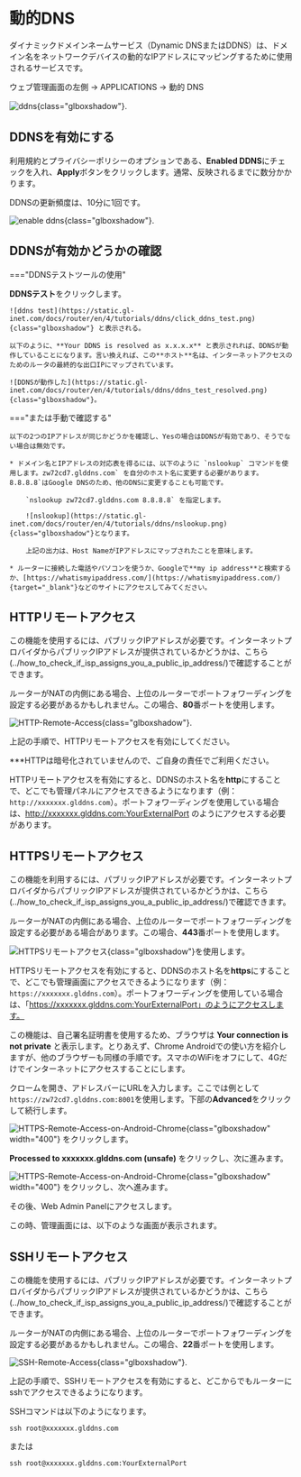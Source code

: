 # 動的DNS

ダイナミックドメインネームサービス（Dynamic DNSまたはDDNS）は、ドメイン名をネットワークデバイスの動的なIPアドレスにマッピングするために使用されるサービスです。

ウェブ管理画面の左側 -> APPLICATIONS -> 動的 DNS

![ddns](https://static.gl-inet.com/docs/router/en/4/tutorials/ddns/ddns.png){class="glboxshadow"}.
　　　　　　　　　　　　　　
## DDNSを有効にする

利用規約とプライバシーポリシーのオプションである、**Enabled DDNS**にチェックを入れ、**Apply**ボタンをクリックします。通常、反映されるまでに数分かかります。

DDNSの更新頻度は、10分に1回です。

![enable ddns](https://static.gl-inet.com/docs/router/en/4/tutorials/ddns/enable_ddns.png){class="glboxshadow"}.

## DDNSが有効かどうかの確認

==="DDNSテストツールの使用"

   **DDNSテスト**をクリックします。

    ![ddns test](https://static.gl-inet.com/docs/router/en/4/tutorials/ddns/click_ddns_test.png){class="glboxshadow"} と表示される。

    以下のように、**Your DDNS is resolved as x.x.x.x** と表示されれば、DDNSが動作していることになります。言い換えれば、この**ホスト**名は、インターネットアクセスのためのルータの最終的な出口IPにマップされています。

    ![DDNSが動作した](https://static.gl-inet.com/docs/router/en/4/tutorials/ddns/ddns_test_resolved.png){class="glboxshadow"}。 
 ==="または手動で確認する"

    以下の2つのIPアドレスが同じかどうかを確認し、Yesの場合はDDNSが有効であり、そうでない場合は無効です。

    * ドメイン名とIPアドレスの対応表を得るには、以下のように `nslookup` コマンドを使用します。zw72cd7.glddns.com` を自分のホスト名に変更する必要があります。8.8.8.8`はGoogle DNSのため、他のDNSに変更することも可能です。

        `nslookup zw72cd7.glddns.com 8.8.8.8` を指定します。

        ![nslookup](https://static.gl-inet.com/docs/router/en/4/tutorials/ddns/nslookup.png){class="glboxshadow"}となります。

        上記の出力は、Host NameがIPアドレスにマップされたことを意味します。

    * ルーターに接続した電話やパソコンを使うか、Googleで**my ip address**と検索するか、[https://whatismyipaddress.com/](https://whatismyipaddress.com/){target="_blank"}などのサイトにアクセスしてみてください。

## HTTPリモートアクセス

この機能を使用するには、パブリックIPアドレスが必要です。インターネットプロバイダからパブリックIPアドレスが提供されているかどうかは、こちら(../how_to_check_if_isp_assigns_you_a_public_ip_address/)で確認することができます。

ルーターがNATの内側にある場合、上位のルーターでポートフォワーディングを設定する必要があるかもしれません。この場合、**80**番ポートを使用します。

![HTTP-Remote-Access](https://static.gl-inet.com/docs/router/en/4/tutorials/ddns/http_remote_access.png){class="glboxshadow"}.

上記の手順で、HTTPリモートアクセスを有効にしてください。

***HTTPは暗号化されていませんので、ご自身の責任でご利用ください。

HTTPリモートアクセスを有効にすると、DDNSのホスト名を**http**にすることで、どこでも管理パネルにアクセスできるようになります（例：`http://xxxxxxx.glddns.com`）。ポートフォワーディングを使用している場合は、http://xxxxxxx.glddns.com:YourExternalPort のようにアクセスする必要があります。

## HTTPSリモートアクセス

この機能を利用するには、パブリックIPアドレスが必要です。インターネットプロバイダからパブリックIPアドレスが提供されているかどうかは、こちら(../how_to_check_if_isp_assigns_you_a_public_ip_address/)で確認できます。

ルーターがNATの内側にある場合、上位のルーターでポートフォワーディングを設定する必要がある場合があります。この場合、**443**番ポートを使用します。

![HTTPSリモートアクセス](https://static.gl-inet.com/docs/router/en/4/tutorials/ddns/https_remote_access.png){class="glboxshadow"}を使用します。

HTTPSリモートアクセスを有効にすると、DDNSのホスト名を**https**にすることで、どこでも管理画面にアクセスできるようになります（例：`https://xxxxxxx.glddns.com`）。ポートフォワーディングを使用している場合は、「https://xxxxxxx.glddns.com:YourExternalPort」のようにアクセスします。

この機能は、自己署名証明書を使用するため、ブラウザは **Your connection is not private** と表示します。とりあえず、Chrome Androidでの使い方を紹介しますが、他のブラウザーも同様の手順です。スマホのWiFiをオフにして、4Gだけでインターネットにアクセスすることにします。

クロームを開き、アドレスバーにURLを入力します。ここでは例として`https://zw72cd7.glddns.com:8001`を使用します。下部の**Advanced**をクリックして続行します。

![HTTPS-Remote-Access-on-Android-Chrome](https://static.gl-inet.com/docs/router/en/4/tutorials/ddns/https_remote_access_android_chrome_1.png){class="glboxshadow" width="400"} をクリックします。

**Processed to xxxxxxx.glddns.com (unsafe)** をクリックし、次に進みます。

![HTTPS-Remote-Access-on-Android-Chrome](https://static.gl-inet.com/docs/router/en/4/tutorials/ddns/https_remote_access_android_chrome_2.png){class="glboxshadow" width="400"} をクリックし、次へ進みます。

その後、Web Admin Panelにアクセスします。

この時、管理画面には、以下のような画面が表示されます。

## SSHリモートアクセス

この機能を使用するには、パブリックIPアドレスが必要です。インターネットプロバイダからパブリックIPアドレスが提供されているかどうかは、こちら(../how_to_check_if_isp_assigns_you_a_public_ip_address/)で確認することができます。

ルーターがNATの内側にある場合、上位のルーターでポートフォワーディングを設定する必要があるかもしれません。この場合、**22**番ポートを使用します。

![SSH-Remote-Access](https://static.gl-inet.com/docs/router/en/4/tutorials/ddns/ssh_remote_access.png){class="glboxshadow"}.

上記の手順で、SSHリモートアクセスを有効にすると、どこからでもルーターにsshでアクセスできるようになります。

SSHコマンドは以下のようになります。

`ssh root@xxxxxxx.glddns.com`

または 

`ssh root@xxxxxxx.glddns.com:YourExternalPort`
